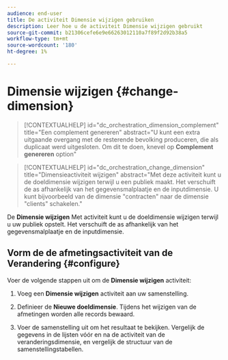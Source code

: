 ```yaml
---
audience: end-user
title: De activiteit Dimensie wijzigen gebruiken
description: Leer hoe u de activiteit Dimensie wijzigen gebruikt
source-git-commit: b21306cefe6e9e66263012110a7f89f2d92b38a5
workflow-type: tm+mt
source-wordcount: '180'
ht-degree: 1%

---
```



# Dimensie wijzigen {#change-dimension}

>[!CONTEXTUALHELP]
>id="dc_orchestration_dimension_complement"
>title="Een complement genereren"
>abstract="U kunt een extra uitgaande overgang met de resterende bevolking produceren, die als duplicaat werd uitgesloten. Om dit te doen, knevel op **Complement genereren** option"

>[!CONTEXTUALHELP]
>id="dc_orchestration_change_dimension"
>title="Dimensieactiviteit wijzigen"
>abstract="Met deze activiteit kunt u de doeldimensie wijzigen terwijl u een publiek maakt. Het verschuift de as afhankelijk van het gegevensmalplaatje en de inputdimensie. U kunt bijvoorbeeld van de dimensie &quot;contracten&quot; naar de dimensie &quot;clients&quot; schakelen."

De **Dimensie wijzigen** Met activiteit kunt u de doeldimensie wijzigen terwijl u uw publiek opstelt. Het verschuift de as afhankelijk van het gegevensmalplaatje en de inputdimensie. <!--[Learn more on targeting dimensions](../../audience/about-recipients.md#targeting-dimensions)-->


## Vorm de de afmetingsactiviteit van de Verandering {#configure}

Voer de volgende stappen uit om de **Dimensie wijzigen** activiteit:

1. Voeg een **Dimensie wijzigen** activiteit aan uw samenstelling.

1. Definieer de **Nieuwe doeldimensie**. Tijdens het wijzigen van de afmetingen worden alle records bewaard.

1. Voer de samenstelling uit om het resultaat te bekijken. Vergelijk de gegevens in de lijsten vóór en na de activiteit van de veranderingsdimensie, en vergelijk de structuur van de samenstellingstabellen.

<!--
## Example {#example}

In this example, we want to send an SMS delivery to all the profiles who have made a purchase. To do this, we first use a **[!UICONTROL Build audience]** activity linked to a custom "Purchase" targeting dimension to target all purchases that occurred.

We then use a **[!UICONTROL Change dimension]** activity to switch the workflow targeting dimension to "Recipients". This allows us to be able to target the recipients who match the query.
-->
